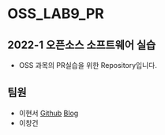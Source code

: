 # OSS_LAB9_PR

## 2022-1 오픈소스 소프트웨어 실습
- OSS 과목의 PR실습을 위한 Repository입니다.

## 팀원
- 이현서 [Github](http://github.com/Xurhee) [Blog](http://xurhee.github.io)
- 이창건  
